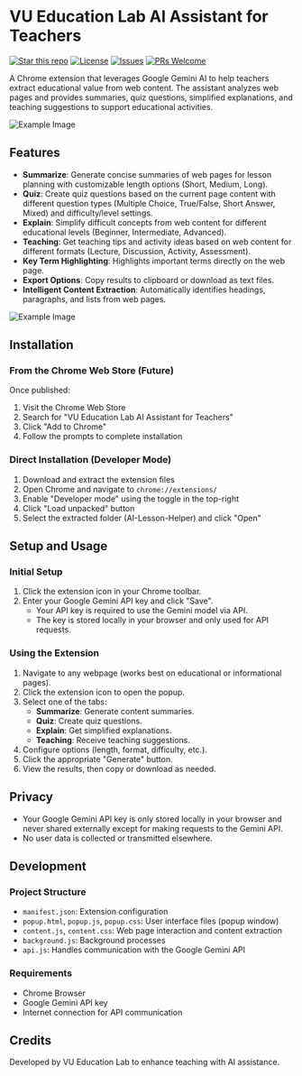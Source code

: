 # VU Education Lab AI Assistant for Teachers

[![Star this repo](https://img.shields.io/github/stars/jasp-nerd/AI-Lesson-Helper?style=social)](https://github.com/jasp-nerd/AI-Lesson-Helper/stargazers)
[![License](https://img.shields.io/github/license/jasp-nerd/AI-Lesson-Helper)](LICENSE)
[![Issues](https://img.shields.io/github/issues/jasp-nerd/AI-Lesson-Helper)](https://github.com/jasp-nerd/AI-Lesson-Helper/issues)
[![PRs Welcome](https://img.shields.io/badge/PRs-welcome-brightgreen)](https://github.com/jasp-nerd/AI-Lesson-Helper/pulls)


A Chrome extension that leverages Google Gemini AI to help teachers extract educational value from web content. The assistant analyzes web pages and provides summaries, quiz questions, simplified explanations, and teaching suggestions to support educational activities.

![Example Image](https://i.imgur.com/9qX7e7c.png)

## Features

- **Summarize**: Generate concise summaries of web pages for lesson planning with customizable length options (Short, Medium, Long).
- **Quiz**: Create quiz questions based on the current page content with different question types (Multiple Choice, True/False, Short Answer, Mixed) and difficulty/level settings.
- **Explain**: Simplify difficult concepts from web content for different educational levels (Beginner, Intermediate, Advanced).
- **Teaching**: Get teaching tips and activity ideas based on web content for different formats (Lecture, Discussion, Activity, Assessment).
- **Key Term Highlighting**: Highlights important terms directly on the web page.
- **Export Options**: Copy results to clipboard or download as text files.
- **Intelligent Content Extraction**: Automatically identifies headings, paragraphs, and lists from web pages.

![Example Image](https://i.imgur.com/J72b6Zd.png)

## Installation

### From the Chrome Web Store (Future)
Once published:
1. Visit the Chrome Web Store
2. Search for "VU Education Lab AI Assistant for Teachers"
3. Click "Add to Chrome"
4. Follow the prompts to complete installation

### Direct Installation (Developer Mode)
1. Download and extract the extension files
2. Open Chrome and navigate to `chrome://extensions/`
3. Enable "Developer mode" using the toggle in the top-right
4. Click "Load unpacked" button
5. Select the extracted folder (AI-Lesson-Helper) and click "Open"

## Setup and Usage

### Initial Setup
1. Click the extension icon in your Chrome toolbar.
2. Enter your Google Gemini API key and click "Save".
   - Your API key is required to use the Gemini model via API.
   - The key is stored locally in your browser and only used for API requests.

### Using the Extension
1. Navigate to any webpage (works best on educational or informational pages).
2. Click the extension icon to open the popup.
3. Select one of the tabs:
   - **Summarize**: Generate content summaries.
   - **Quiz**: Create quiz questions.
   - **Explain**: Get simplified explanations.
   - **Teaching**: Receive teaching suggestions.
4. Configure options (length, format, difficulty, etc.).
5. Click the appropriate "Generate" button.
6. View the results, then copy or download as needed.

## Privacy
- Your Google Gemini API key is only stored locally in your browser and never shared externally except for making requests to the Gemini API.
- No user data is collected or transmitted elsewhere.

## Development

### Project Structure
- `manifest.json`: Extension configuration
- `popup.html`, `popup.js`, `popup.css`: User interface files (popup window)
- `content.js`, `content.css`: Web page interaction and content extraction
- `background.js`: Background processes
- `api.js`: Handles communication with the Google Gemini API

### Requirements
- Chrome Browser
- Google Gemini API key
- Internet connection for API communication

## Credits

Developed by VU Education Lab to enhance teaching with AI assistance.